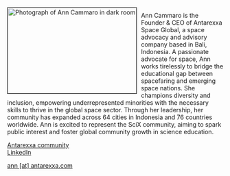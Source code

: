 <img src="{{ site.baseurl }}/about/ambassador/img/2025-Cammaro.jpg" height="200" width="300" alt="Photograph of Ann Cammaro in dark room" style="float: left; margin: 4px 10px 0px 0px; border: 1px solid #000000;">

Ann Cammaro is the Founder & CEO of Antarexxa Space Global, a space advocacy and advisory company based in Bali, Indonesia. A passionate advocate for space, Ann works tirelessly to bridge the educational gap between spacefaring and emerging space nations. She champions diversity and inclusion, empowering underrepresented minorities with the necessary skills to thrive in the global space sector. Through her leadership, her community has expanded across 64 cities in Indonesia and 76 countries worldwide. Ann is excited to represent the SciX community, aiming to spark public interest and foster global community growth in science education.

[Antarexxa community](linktr.ee/antarexxa)  
[LinkedIn](www.linkedin.com/in/anncammaro)  


[ann [at] antarexxa.com](mailto:ann@antarexxa.com)
